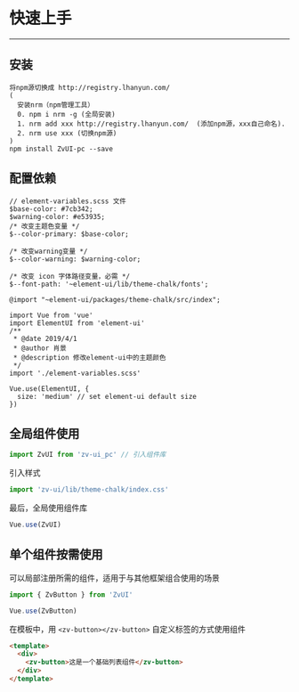 # 快速上手

<!-- {.md} -->

---

<!-- {.md} -->

## 安装

<!-- {.md} -->

```
将npm源切换成 http://registry.lhanyun.com/
(
  安装nrm（npm管理工具）
  0. npm i nrm -g (全局安装)
  1. nrm add xxx http://registry.lhanyun.com/  (添加npm源，xxx自己命名).
  2. nrm use xxx (切换npm源)
)
npm install ZvUI-pc --save
```

<!-- {.md} -->

## 配置依赖

<!-- {.md} -->

```
// element-variables.scss 文件
$base-color: #7cb342;
$warning-color: #e53935;
/* 改变主题色变量 */
$--color-primary: $base-color;

/* 改变warning变量 */
$--color-warning: $warning-color;

/* 改变 icon 字体路径变量，必需 */
$--font-path: '~element-ui/lib/theme-chalk/fonts';

@import "~element-ui/packages/theme-chalk/src/index";

import Vue from 'vue'
import ElementUI from 'element-ui'
/**
 * @date 2019/4/1
 * @author 肖景
 * @description 修改element-ui中的主题颜色
 */
import './element-variables.scss'

Vue.use(ElementUI, {
  size: 'medium' // set element-ui default size
})

```

<!-- {.md} -->

## 全局组件使用

<!-- {.md} -->

```js
import ZvUI from 'zv-ui_pc' // 引入组件库
```

<!-- {.md} -->

引入<!-- {.md} -->样式

```js
import 'zv-ui/lib/theme-chalk/index.css' 
```

最后，全局使用组件库<!-- {.md} -->

```js
Vue.use(ZvUI)
```

<!-- {.md} -->

## 单个组件按需使用

<!-- {.md} -->

可以局部注册所需的组件，适用于与其他框架组合使用的场景

<!-- {.md} -->

```js
import { ZvButton } from 'ZvUI'

Vue.use(ZvButton)
```

<!-- {.md} -->

在模板中，用<!-- {.md} --> `<zv-button></zv-button>` 自定义标签的方式使用组件

```html
<template>
  <div>
    <zv-button>这是一个基础列表组件</zv-button>
  </div>
</template>
```

<!-- {.md} -->
